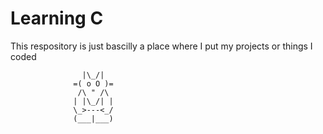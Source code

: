 # Learning C
This respository is just bascilly a place where I put my projects or things I coded 

					|\_/|
				  =( o O )=
				   /\ " /\			    
				  | |\_/| |
				  \_>---<_/
				  (___|___)
